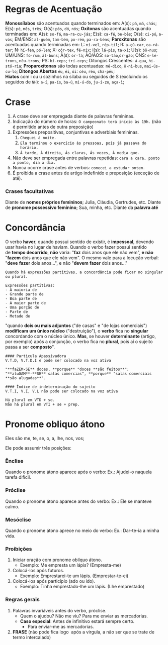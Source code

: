# Regras de Acentuação
**Monossílabos** são acentuados quando terminados em: A(s): `pá`, `má`, `chás`; E(s): `pé`, `mês`, `três`; O(s): `pós`, `dó`, `nós`;
**Oxítonas** são acentuadas quando terminadas em: A(s): `so-fá`,  `ma-ra-cu-jás`; E(s): `ca-fé`, `be-bês`; O(s): `ci-pó`, `a-vós`; EM/ENS: `al-guém`, `tam-bém`, `po-rém`, `pa-ra-béns`;
**Paroxítonas** são acentuadas quando terminadas em: L: `ní-vel`, `rép-til`; R: `a-çú-car`, `ca-rá-ter`; N: `hí-fen`, `pó-len`; X: `cór-tex`, `fé-nix`; i(s): `lá-pis`, `ta-xi`; U(s): `bô-nus`; UM/UNS: `fó-rum`, `ál-buns`; Ã(s): `ór-fã`; ÃO/ÃOS: `só-tão`,`ór-gão`; ONS: `e-lé-trons`, `nêu-trons`; PS: `bí-ceps`; `trí-ceps`; Ditongos Crescentes: `á-gua`, `hi-stó-ria`; 
**Proparoxítonas** são todas acentuadas: `mé-dico`, `ô-ni-bus`, `mai-ús-cu-lo`;
**Ditongos Abertos** `éu`, `éi`, `ói`: `céu`, `réu`, `cha-péu`;  
**Hiatos** com i ou u sozinhos na sílaba ou seguidos de S (excluindo os seguidos de `NH`): `a-í`, `pa-ís`, `ba-ú`, `mi-ú-do`, `ju-í-zo`, `aça-ì`;
# Crase
1. A crase deve ser empregada diante de palavras femininas.
2. Indicação do número de horas: `O campeonato terá início às 19h.` (não é permitido antes de outra preposição)
3. Expressões prepositivas, conjuntivas e adverbiais femininas.
	1. `Cheguei à noite.`
	2. `Ela terminou o exercício às pressoas, pois já passava do horário.`
	3. `Á tarde, Á direita, Ás claras, Ás vezes, Á media que.`
4.  Não deve ser empregada entre palavras repetidas: `cara a cara, ponto a ponto, dia a dia.`
5. Nunca ocorre crase antes de verbos: `comecei a estudar ontem.`
6. É proibida a crase antes de artigo indefinido e preposição (exceção de até).
### Crases facultativas
Diante de **nomes próprios femininos**;
Julia, Cláudia, Gertrudes, etc.
Diante de **pronome possessivo feminino**;
Sua, minha, etc.
Diante da **palavra até**
# Concordância 
O verbo **haver**, quando possui sentido de existir, é **impessoal**, devendo usar havia no lugar de haviam.
Quando o verbo fazer possui sentido de **tempo decorrido**, **não** varia: "**faz** dois anos que ele não vem", **e não** "**fazem** dois anos que ele não vem". O mesmo vale para a locução verbal: "**deve** **fazer** dois anos...", e não "**devem** **fazer** dois anos..."

```ad-tip
Quando há expressões partitivas, a concordância pode ficar no singular ou plural.

Expressões partitivas:
- A maioria de
- Grande parte de
- Boa parte de
- A maior parte de
- Uma porção de
- Parte de
- Metade de
```

"quando **dois ou mais adjuntos** ("de casas" e "de lojas comerciais") **modificam** **um único núcleo** ("destruição"), o **verbo** fica no **singular** concordando com o núcleo único. **Mas**, se houver **determinante** (artigo, por exemplo) após a conjunção, o verbo fica no **plural**, pois aí o sujeito passa a ser **composto**".

```ad-summary
#### Particula Apassivadora
V.T.D, V.T.D.I e pode ser colocado na voz ativa

"**faZEM-SE** doces, **porque** "doces **são feitos**";
"**aluGAM**-**SE** salas comercias", **porque** "salas comerciais **são alugadas**".

#### Índice de indeterminação do sujeito
V.T.I, V.I, V.L não pode ser colocado na voz ativa
```

```ad-tip
Há plural em VTD + se.
Não há plural em VTI + se + prep.
```
# Pronome obliquo átono 
Eles são me, te, se, o, a, lhe, nos, vos;

Ele pode assumir três posições:
### Ênclise 
Quando o pronome átono aparece após o verbo:
Ex.: Ajudei-o naquela tarefa difícil.
### Próclise
Quando o pronome átono aparece antes do verbo:
Ex.: Ele se manteve calmo.
### Mesóclise
Quando o pronome átono aprece no meio do verbo:
Ex.: Dar-te-ia a minha vida.
### Proibições
1. Iniciar oração com pronome oblíquo átono.
	-  Exemplo: Me empresta um lápis? (Empresta-me)
2. Colocá-los após futuros.
	- Exemplo: Emprestarei-te um lápis. (Emprestar-te-ei)
3. Colocá-los após particípio (ado ou ido).
	- Exemplo: Tinha emprestado-lhe um lápis. (Lhe emprestado)
### Regras gerais
1. Palavras invariáveis antes do verbo, próclise.
	- Quem o ajudou? Não me viu? Para me enviar as mercadorias.
	- **Caso especial**: Antes de infinitivo estará sempre certo.
		- Para enviar-me as mercadorias.
2. **FRASE** (não pode fica logo  após a virgula, a não ser que se trate de termo intercalado)